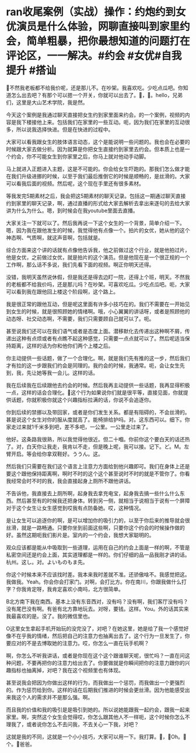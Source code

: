 # ran收尾案例（实战）操作：约炮约到女优演员是什么体验，网聊直接叫到家里约会，简单粗暴，把你最想知道的问题打在评论区，一一解决。#约会 #女优#自我提升 #搭讪

🎼不然我老板都不给我价呢，还是那儿不。在吵架。我喜欢吃。少吃点瓜吧。你知道怎么出去吧？有那个可以摁一个开关，你就可以出去了。🎼，🎼。hello，兄弟们，这里是大山艺术学院，我是然。

今天这个案例是我通过聊天直接把女生约到家里面来约会。的一个案例，视频的内容是我下楼接他上来。包括我们在家里的一些互动。呃，因为我们在家里的互动很多，所以说我选择快进。但是在快进的过程中。

大家可以看我跟女生的肢体语言动态，这个是能说明一些问题的。我也会在必要的时候跟大家去做分析。因为就算是你把女生直接约到家里去约会。但本质上也是一个约会，你不可能女生到你家里之后，你马上就对他动手动脚。

马上就进入正题进入主题，这是不可能的。你会给女生吓跑的。那我们怎么做才能在我们升级进挪的时候，以至于我们最后推倒它的时候是顺畅的，是丝滑的。大家可以看我后面的视频。然后呢，这个现在手里还有很多素材。

等我发完5期素材之后，我会把这5期素材的聊天记录。包括这一期通过聊天直接约到家里的聊天记录，啊，通过直播的形式给大家去解析去拿出来逐句的去给大家讲为什么为什么。嗯，到时候会在我youtube里面去直播。

大家关注一下就可以了。然后我再说一下这个女生的一个背景，简单介绍一下。嗯，因为我在跟他发生的时候，我觉得他有点像一个。拍片的女优，她从他的这个神态啊、气质啊，就这声音啊，包括就是。

综合方面来这个讲的话就有点像他告诉我，他之前做过这个行业，就是他拍过片，他是女优，之前做过女优，就是拍片的这个演员。但是他现在是一个很正规的一个工作啊，那么话不多说，我们先看下面的视频。啊正你明天还得。

没错，我明天虽然说休假，但是我还是得去边盯一院，还得上个班，明天。不然我的老板都不给我价吗，还是那儿吗？在吵架。可喜欢吃瓜。少吃点瓜吧。呃，大家可以看到我在跟他回上楼这个阶段啊，这个路上。

我是很正常的跟他互动，但是呢这里面有许多小技巧在的。我们不需要在一开始见到女生的时候，就是很照顾她的情绪啊。哦，小心翼翼的讲话呀，或者是照顾他的动态呀、社交动态啊，不需要，我们只需要顾自己就可以了。呃。

甚至说我们还可以在我们语气或者是态度上面。潜移默化去传递出这种啊不屑，传递出这种有点烦或者有点瞧不起这种感觉，只需要一点点就可以了。然后呢适当保持距离，这样的话为你和他你们两个上楼之后。

你主动提供一些话题，做了一个合理化。啊，就是我们先有推的这一步，然后我们才有拉的这一步跟我们约会是同理的。我约会的时候，我通常。呃，会让女生先到，我，先让她等我一会儿。这样的话。

我在后续我在后续跟他去约会的时候。然后我再主动提供一些话题，我再显得积极一点，这样的话会合理化。🎼这个行为如果说你们就是很平等，直接见面，你就提供话题，你就积极你就这个兴趣指标拉满的话，你说不会追逐你。

你到后续的禁挪以及带回家，或者是你们发生关系。都是有阻碍的，不会丝滑的。甚是说这个女生对你的服从度就高了。能椅排给护吗。对。这东西可以。细下。你家走过来就1千米多到吧，差不多吧，一公里。一公里走过来了。

他好。这条路我很熟，所以我觉得他很近。但二十嗰。你前你这个要白天的话还热了。对，白天你让我走，我肯以不走，但是晚上呢，我可以接。记下。ど。M。左臂开启。等会给你拿双鞋好。ううん。这。

然后我们只需要在我们这个语言上注意力方面给到他兴趣即可。我们在身体上还是要这个跟他保持距离啊，啊时不时的这个这个甚至说时不时的就是不管你了。你看我经常会时不时的我，我会直接起身上厕所不跟他讲话。

不告诉他，我直接去上厕所啊，起身我去拿充电宝，起身我去搞一些什么什么东西。然后甚至有的时候我还把身体。转到另一侧，就相当于说相当于说有一个屏障对于这个女生让女生感觉到哎我有点防备她。哎，这种情况。

是让女生可以追逐你的啊，是可以增加你的吸引力的，以至于你后来的推导就会很丝滑，就是一路畅通。只要你坐到前面这些啊，只要你这个约会的时候操作做的好。虽然这期呃我们影片是。室内的一个约会，我想大家聪明的。

观众应该都是能从中吸取到一些道理，运用在自己的约会上面是一样的啊，不管是私密空间还是约会上面，其实道理都是一样的。你们仔细的品一品我刚才讲的话。杭州。这し。对。よいものもま先。

你这个时候本来不应该找时差。我本来我时差就不准。还骄傲啥不。我感觉把这。我做我。Yeah。你会你会打家门。对啊，会打比方。你在南川，你跟我做什么打字？你我肯定呀，我肯定喜欢小南吗，北方很简单。

B北方南下我在南西。基本上没有东音西对，没有吗？没有啊，我们客厅没有吗？没有尾巴没有啊。有爸有北方靠地玩去。对呀，要钱。这样。You。外的话其实来我最喜欢的是。没了。我的微信里也。

O这里女生拿起手机开始玩的没完没了，对吧？在她这里，她是给了我一个感觉好像不在乎我的情绪，然后把自己的注意力也抽离出去了。这个行为一旦发生了，你要应对的不是去博取她的注意力。哎，你怎么一直在玩手机啊？

啊，你怎么不听我讲话，或者是你现在这个这个跟谁聊天呢，很忙吗？一直在问这种问题，不要再把你的注意力给出去了。你要做就是你瞬间把你的注意力跟你的兴趣指标也抽离掉，对吧？我在这个视频里也有体现。

甚至说我会把因为你做出这样的行为，而我做出一个惩罚，而我做出一个更强烈的。作为惩罚给到你。这样的话在后期我们推进的时候会更丝滑。因为他能感受出来我这个人的需求并不是那么强。啊。

而且我的价值和我的吸引是是吸引到她的。所以说她能跟我一起约会，跟我一起来家里。啊，突然这个女生会觉得哎，你怎么跟其他人不一样呃，这个时候你怎么不理我了，或者说你怎么不去问我，不去关心一下我，对吧？

这就是我的不同，这就是一个小小技巧，大家可以用一下。我打算。🎼，🎼Oh。🎼个。🎼爸爸。
